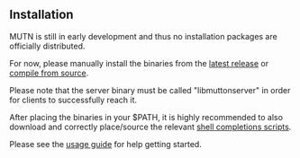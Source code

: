 ## Installation
MUTN is still in early development and thus no installation packages are officially distributed.

For now, please manually install the binaries from the [latest release](https://github.com/rwinkhart/MUTN/releases) or [compile from source](https://github.com/rwinkhart/MUTN/blob/main/wiki/MUTN/build.md).

Please note that the server binary must be called "libmuttonserver" in order for clients to successfully reach it.

After placing the binaries in your $PATH, it is highly recommended to also download and correctly place/source the relevant [shell completions scripts](https://github.com/rwinkhart/MUTN/blob/main/wiki/MUTN/completions.md).

Please see the [usage guide](https://github.com/rwinkhart/MUTN/blob/main/wiki/MUTN/usage.md) for help getting started.
